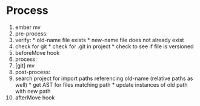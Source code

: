 # Process

1. ember mv <old-name> <new-name> <options>
2. pre-process:
  1. verify:
    * old-name file exists
    * new-name file does not already exist
  2. check for git
    * check for .git in project
    * check to see if file is versioned
  3. beforeMove hook
3. process:
  1. [git] mv <old-name> <new-name>
4. post-process:
  1. search project for import paths referencing old-name (relative paths as well)
    * get AST for files matching path
    * update instances of old path with new path
  2. afterMove hook
